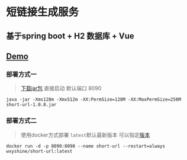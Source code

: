 # 短链接生成服务

## 基于spring boot + H2 数据库 + Vue

## <a href="http://42.193.127.130:8090/" target="_blank">Demo</a>

### 部署方式一

> <a href="https://github.com/wxyShine/short-url/releases" target="_blank">下载jar包</a> 直接启动 默认端口 8090

```shell
java -jar -Xms128m -Xmx512m -XX:PermSize=128M -XX:MaxPermSize=256M  short-url-1.0.0.jar

```



### 部署方式二

> 使用docker方式部署 `latest`默认最新版本 可以指定<a href="https://hub.docker.com/r/wxyshine/short-url/tags" target="_blank">版本</a>

```shell
docker run -d -p 8090:8090 --name short-url --restart=always wxyshine/short-url:latest
```
